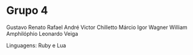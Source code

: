 # Grupo 4

Gustavo
Renato
Rafael
André
Victor Chilletto
Márcio
Igor
Wagner
William Amphilóphio
Leonardo Veiga

Linguagens: Ruby e Lua
